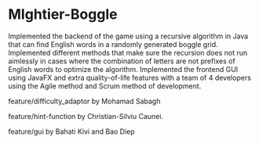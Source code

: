 # MIghtier-Boggle

Implemented the backend of the game using a recursive algorithm in Java that can find English words in a randomly generated boggle grid. Implemented different methods that make sure the recursion does not run aimlessly in cases where the combination of letters are not prefixes of English words to optimize the algorithm. Implemented the frontend GUI using JavaFX and extra quality-of-life features with a team of 4 developers using the Agile method and Scrum method of development.

feature/difficulty_adaptor by Mohamad Sabagh

feature/hint-function by Christian-Silviu Caunei.

feature/gui by Bahati Kivi and Bao Diep

